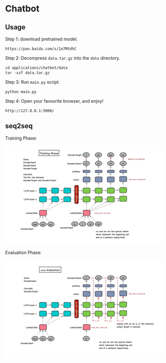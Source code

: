 
# Chatbot


## Usage

Step 1: download pretrained model.

    https://pan.baidu.com/s/1o7MtdhC

Step 2: Decompress ``data.tar.gz`` into the ``data`` directory.

    cd applications/chatbot/data
    tar -xzf data.tar.gz

Step 3: Run ``main.py`` script.
    
    python main.py

Step 4: Open your favourite browser, and enjoy!

    http://127.0.0.1:5000/


## seq2seq

Training Phase:

![training](chatbot/pics/Training.jpg)


Evaluation Phase:

![Evaluation](chatbot/pics/Eval.jpg)




 